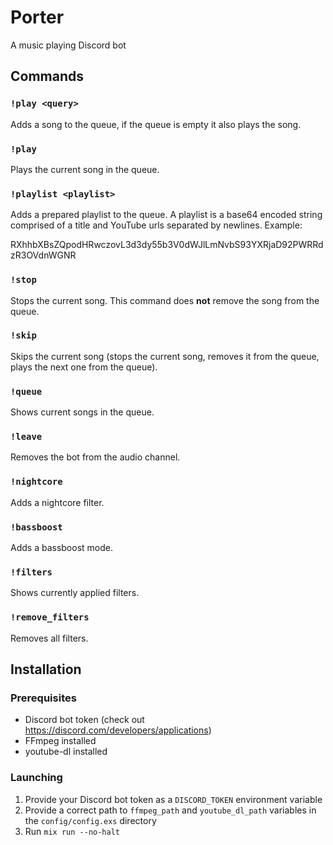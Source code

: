 # Porter

A music playing Discord bot

## Commands

### ```!play <query>```

Adds a song to the queue, if the queue is empty it also plays the song.

### ```!play```

Plays the current song in the queue.

### ```!playlist <playlist>```

Adds a prepared playlist to the queue. A playlist is a base64 encoded string comprised of a title and YouTube urls separated by newlines. Example: 

RXhhbXBsZQpodHRwczovL3d3dy55b3V0dWJlLmNvbS93YXRjaD92PWRRdzR3OVdnWGNR 

### ```!stop```

Stops the current song. This command does **not** remove the song from the queue.

### ```!skip```

Skips the current song (stops the current song, removes it from the queue, plays the next one from the queue).

### ```!queue```

Shows current songs in the queue.

### ```!leave```

Removes the bot from the audio channel.

### ```!nightcore```

Adds a nightcore filter.

### ```!bassboost```

Adds a bassboost mode.

### ```!filters```

Shows currently applied filters.

### ```!remove_filters```

Removes all filters.

## Installation

### Prerequisites

* Discord bot token (check out https://discord.com/developers/applications)
* FFmpeg installed
* youtube-dl installed

### Launching 

1. Provide your Discord bot token as a 
```DISCORD_TOKEN``` environment variable
1. Provide a correct path to ```ffmpeg_path``` and ```youtube_dl_path``` variables in the ```config/config.exs``` directory
1. Run ```mix run --no-halt```